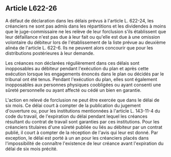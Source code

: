 Article L622-26
----
A défaut de déclaration dans les délais prévus à l'article L. 622-24, les
créanciers ne sont pas admis dans les répartitions et les dividendes à moins que
le juge-commissaire ne les relève de leur forclusion s'ils établissent que leur
défaillance n'est pas due à leur fait ou qu'elle est due à une omission
volontaire du débiteur lors de l'établissement de la liste prévue au deuxième
alinéa de l'article L. 622-6. Ils ne peuvent alors concourir que pour les
distributions postérieures à leur demande.

Les créances non déclarées régulièrement dans ces délais sont inopposables au
débiteur pendant l'exécution du plan et après cette exécution lorsque les
engagements énoncés dans le plan ou décidés par le tribunal ont été tenus.
Pendant l'exécution du plan, elles sont également inopposables aux personnes
physiques coobligées ou ayant consenti une sûreté personnelle ou ayant affecté
ou cédé un bien en garantie.

L'action en relevé de forclusion ne peut être exercée que dans le délai de six
mois. Ce délai court à compter de la publication du jugement d'ouverture ou,
pour les institutions mentionnées à l'article L. 143-11-4 du code du travail, de
l'expiration du délai pendant lequel les créances résultant du contrat de
travail sont garanties par ces institutions. Pour les créanciers titulaires
d'une sûreté publiée ou liés au débiteur par un contrat publié, il court à
compter de la réception de l'avis qui leur est donné. Par exception, le délai
est porté à un an pour les créanciers placés dans l'impossibilité de connaître
l'existence de leur créance avant l'expiration du délai de six mois précité.
